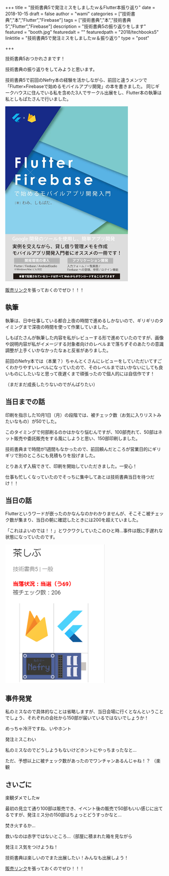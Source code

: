 +++
title = "技術書典5で発注ミスをしましたｗ＆Flutter本振り返り"
date = 2018-10-15
draft = false
author = "wami"
categories = ["技術書典","本","Flutter","Firebase"]
tags = ["技術書典","本","技術書典5","Flutter","Firebase"]
description = "技術書典5の振り返りをします"
featured = "booth.jpg"
featuredalt = ""
featuredpath = "2018/techbooks5"
linktitle = "技術書典5で発注ミスをしましたｗ＆振り返り"
type = "post"

+++


技術書典5おつかれさまです！

技術書典の振り返りをしてみようと思います。

技術書典5で前回のNefry本の経験を活かしながら、前回と違うメンツで「Flutter×Firebaseで始めるモバイルアプリ開発」の本を書きました。
同じギークハウスに住んでいる私を含めた3人でサークル出展をし、Flutter本の執筆は私としもぱたさんで行いました。

[![販売リンク](../../img/2018/techbooks5/flutter.png)](https://booth.pm/ja/items/1040806)

[販売リンク](https://booth.pm/ja/items/1040806)を張っておくのでぜひ！！！

## 執筆　

執筆は、日中仕事している都合上夜の時間で進めるしかないので、ギリギリのタイミングまで深夜の時間を使って作業していました。

しもぱたさんが執筆した内容を私がレビューする形で進めていたのですが、画像や説明内容が私がイメージする対象者向けのレベルまで落ちずそのあたりの意識調整が上手くいかなかったなぁと反省がありました。

前回のNefry本では（本業？）ちゃんとくさんにレビューをしていただいてすごくわかりやすいレベルになっていたので、そのレベルまではいかないにしても良いものにしたいなと思って夜遅くまで頑張ったので個人的には自信作です！

（まだまだ成長したりないのでがんばりたい）

## 当日までの話

印刷を指示した10月1日（月）の段階では、被チェック数（お気に入りリストみたいなもの）が50でした。

このタイミングで何部刷るのかはかなり悩むんですが、100部売れて、50部はネット販売や委託販売をする風にしようと思い、150部印刷しました。

技術書典まで時間が1週間もなかったので、前回頼んだところが営業日的にギリギリで別のところにも見積もりを投げました。

とりあえず入稿できて、印刷を開始していただきました。一安心！

仕事も忙しくなっていたのでそっちに集中してあとは技術書典当日を待つだけ！！

## 当日の話

Flutterというワードが嵌ったのかなんなのかわかりませんが、そこそこ被チェック数が集まり、当日の朝に確認したときには200を超えていました。

「これはよいのでは！！」とワクワクしていたこのひと時…事件は既に手遅れな状態になっていたのです。

![](../../img/2018/techbooks5/check.png)

## 事件発覚

私のミスなので具体的なことは省略しますが、当日会場に行くとなんということでしょう、それぞれの会社から150部が届いているではないでしょうか！

めっちゃ冷汗ですね、いやホント

発注ミスこわい


私のミスなのでどうしようもないけどホントにやっちまったなと…


ただ、予想以上に被チェック数があったのでワンチャンあるんじゃね！？
（楽観

## さいごに

楽観ダメでしたw

最初の見立て通り100部は販売でき、イベント後の販売で50部もいい感じに出てるですが、発注ミス分の150部はちょっとどうすっかなと…

焚き火するか…

救いなのは赤字ではないところ…（部屋に積まれた箱を見ながら

発注ミス気をつけようね！

技術書典は楽しいのでまた出展したい！みんなも出展しよう！

[販売リンク](https://booth.pm/ja/items/1040806)を張っておくのでぜひ！！！
